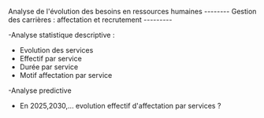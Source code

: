 Analyse de l'évolution des besoins en ressources humaines
-------- Gestion des carrières : affectation et recrutement ---------

-Analyse statistique descriptive :
* Evolution des services
* Effectif par service
* Durée par service
* Motif affectation par service

-Analyse predictive
* En 2025,2030,... evolution effectif d'affectation par services ?
